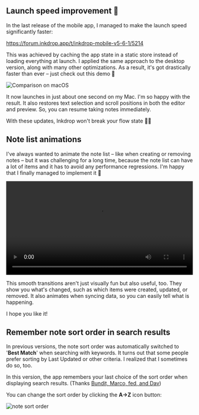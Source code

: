 ## Launch speed improvement 💨

In the last release of the mobile app, I managed to make the launch speed significantly faster:

https://forum.inkdrop.app/t/inkdrop-mobile-v5-6-1/5214

This was achieved by caching the app state in a static store instead of loading everything at launch.
I applied the same approach to the desktop version, along with many other optimizations.
As a result, it's got drastically faster than ever – just check out this demo 🥳

![Comparison on macOS](https://forum.inkdrop.app/uploads/default/original/2X/a/ab5e0cc2037074aeba965c6334433166b4265632.gif)

It now launches in just about one second on my Mac. I'm so happy with the result.
It also restores text selection and scroll positions in both the editor and preview.
So, you can resume taking notes immediately.

With these updates, Inkdrop won't break your flow state 🧘‍♂️

## Note list animations

I've always wanted to animate the note list – like when creating or removing notes – but it was challenging for a long time, because the note list can have a lot of items and it has to avoid any performance regressions.
I'm happy that I finally managed to implement it 🥳

<video width="100%" preload="metadata" controls="">
  <source src="https://forum.inkdrop.app/uploads/default/original/2X/7/7de0bf2a79204e957c750c3a1cc582cee8a4c00d.m4v">
</video>

This smooth transitions aren't just visually fun but also useful, too.
They show you what's changed, such as which items were created, updated, or removed.
It also animates when syncing data, so you can easily tell what is happening.

I hope you like it!

## Remember note sort order in search results

In previous versions, the note sort order was automatically switched to '**Best Match**' when searching with keywords.
It turns out that some people prefer sorting by Last Updated or other criteria.
I realized that I sometimes do so, too.

In this version, the app remembers your last choice of the sort order when displaying search results. (Thanks [Bundit, Marco, fed, and Dav](https://forum.inkdrop.app/t/search-result-not-respecting-the-default-note-sort-order/4980/10))

You can change the sort order by clicking the **A→Z** icon button:

![note sort order](https://forum.inkdrop.app/uploads/default/original/2X/9/907bee1524e57f1da1a3f6c246c4622ae2972531.png)
